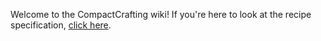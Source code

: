 Welcome to the CompactCrafting wiki! If you're here to look at the recipe specification, [click here](Recipe-Specification).